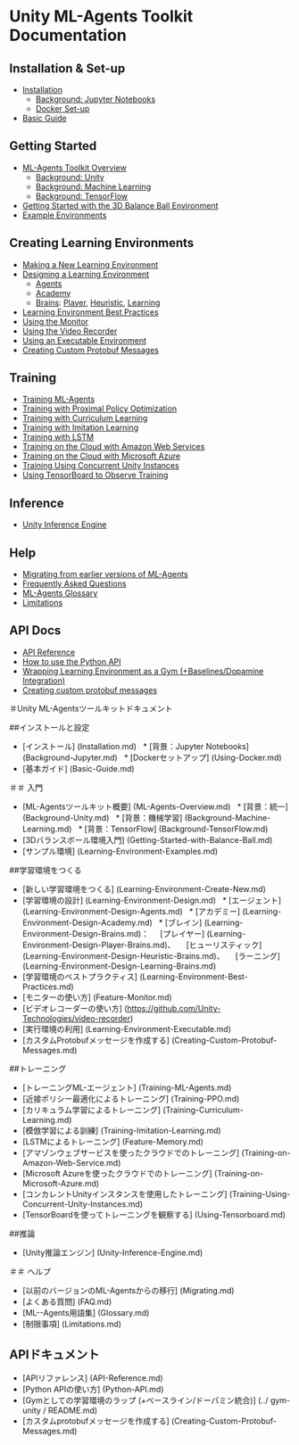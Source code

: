 # Unity ML-Agents Toolkit Documentation

## Installation & Set-up

* [Installation](Installation.md)
  * [Background: Jupyter Notebooks](Background-Jupyter.md)
  * [Docker Set-up](Using-Docker.md)
* [Basic Guide](Basic-Guide.md)

## Getting Started

* [ML-Agents Toolkit Overview](ML-Agents-Overview.md)
  * [Background: Unity](Background-Unity.md)
  * [Background: Machine Learning](Background-Machine-Learning.md)
  * [Background: TensorFlow](Background-TensorFlow.md)
* [Getting Started with the 3D Balance Ball Environment](Getting-Started-with-Balance-Ball.md)
* [Example Environments](Learning-Environment-Examples.md)

## Creating Learning Environments

* [Making a New Learning Environment](Learning-Environment-Create-New.md)
* [Designing a Learning Environment](Learning-Environment-Design.md)
  * [Agents](Learning-Environment-Design-Agents.md)
  * [Academy](Learning-Environment-Design-Academy.md)
  * [Brains](Learning-Environment-Design-Brains.md):
    [Player](Learning-Environment-Design-Player-Brains.md),
    [Heuristic](Learning-Environment-Design-Heuristic-Brains.md),
    [Learning](Learning-Environment-Design-Learning-Brains.md)
* [Learning Environment Best Practices](Learning-Environment-Best-Practices.md)
* [Using the Monitor](Feature-Monitor.md)
* [Using the Video Recorder](https://github.com/Unity-Technologies/video-recorder)
* [Using an Executable Environment](Learning-Environment-Executable.md)
* [Creating Custom Protobuf Messages](Creating-Custom-Protobuf-Messages.md)

## Training

* [Training ML-Agents](Training-ML-Agents.md)
* [Training with Proximal Policy Optimization](Training-PPO.md)
* [Training with Curriculum Learning](Training-Curriculum-Learning.md)
* [Training with Imitation Learning](Training-Imitation-Learning.md)
* [Training with LSTM](Feature-Memory.md)
* [Training on the Cloud with Amazon Web Services](Training-on-Amazon-Web-Service.md)
* [Training on the Cloud with Microsoft Azure](Training-on-Microsoft-Azure.md)
* [Training Using Concurrent Unity Instances](Training-Using-Concurrent-Unity-Instances.md)
* [Using TensorBoard to Observe Training](Using-Tensorboard.md)

## Inference

* [Unity Inference Engine](Unity-Inference-Engine.md)

## Help

* [Migrating from earlier versions of ML-Agents](Migrating.md)
* [Frequently Asked Questions](FAQ.md)
* [ML-Agents Glossary](Glossary.md)
* [Limitations](Limitations.md)

## API Docs

* [API Reference](API-Reference.md)
* [How to use the Python API](Python-API.md)
* [Wrapping Learning Environment as a Gym (+Baselines/Dopamine Integration)](../gym-unity/README.md)
* [Creating custom protobuf messages](Creating-Custom-Protobuf-Messages.md)

＃Unity ML-Agentsツールキットドキュメント

##インストールと設定

* [インストール] (Installation.md)
  * [背景：Jupyter Notebooks] (Background-Jupyter.md)
  * [Dockerセットアップ] (Using-Docker.md)
* [基本ガイド] (Basic-Guide.md)

＃＃ 入門

* [ML-Agentsツールキット概要] (ML-Agents-Overview.md)
  * [背景：統一] (Background-Unity.md)
  * [背景：機械学習] (Background-Machine-Learning.md)
  * [背景：TensorFlow] (Background-TensorFlow.md)
* [3Dバランスボール環境入門] (Getting-Started-with-Balance-Ball.md)
* [サンプル環境] (Learning-Environment-Examples.md)

##学習環境をつくる

* [新しい学習環境をつくる] (Learning-Environment-Create-New.md)
* [学習環境の設計] (Learning-Environment-Design.md)
  * [エージェント] (Learning-Environment-Design-Agents.md)
  * [アカデミー] (Learning-Environment-Design-Academy.md)
  * [ブレイン] (Learning-Environment-Design-Brains.md)：
    [プレイヤー] (Learning-Environment-Design-Player-Brains.md)、
    [ヒューリスティック] (Learning-Environment-Design-Heuristic-Brains.md)、
    [ラーニング] (Learning-Environment-Design-Learning-Brains.md)
* [学習環境のベストプラクティス] (Learning-Environment-Best-Practices.md)
* [モニターの使い方] (Feature-Monitor.md)
* [ビデオレコーダーの使い方] (https://github.com/Unity-Technologies/video-recorder)
* [実行環境の利用] (Learning-Environment-Executable.md)
* [カスタムProtobufメッセージを作成する] (Creating-Custom-Protobuf-Messages.md)

##トレーニング

* [トレーニングML-エージェント] (Training-ML-Agents.md)
* [近接ポリシー最適化によるトレーニング] (Training-PPO.md)
* [カリキュラム学習によるトレーニング] (Training-Curriculum-Learning.md)
* [模倣学習による訓練] (Training-Imitation-Learning.md)
* [LSTMによるトレーニング] (Feature-Memory.md)
* [アマゾンウェブサービスを使ったクラウドでのトレーニング] (Training-on-Amazon-Web-Service.md)
* [Microsoft Azureを使ったクラウドでのトレーニング] (Training-on-Microsoft-Azure.md)
* [コンカレントUnityインスタンスを使用したトレーニング] (Training-Using-Concurrent-Unity-Instances.md)
* [TensorBoardを使ってトレーニングを観察する] (Using-Tensorboard.md)

##推論

* [Unity推論エンジン] (Unity-Inference-Engine.md)

＃＃ ヘルプ

* [以前のバージョンのML-Agentsからの移行] (Migrating.md)
* [よくある質問] (FAQ.md)
* [ML--Agents用語集] (Glossary.md)
* [制限事項] (Limitations.md)

## APIドキュメント

* [APIリファレンス] (API-Reference.md)
* [Python APIの使い方] (Python-API.md)
* [Gymとしての学習環境のラップ (+ベースライン/ドーパミン統合)] (../ gym-unity / README.md)
* [カスタムprotobufメッセージを作成する] (Creating-Custom-Protobuf-Messages.md)
